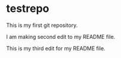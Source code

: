 # testrepo

This is my first git repository.

I am making second edit to my README file.

This is my third edit for my README file.